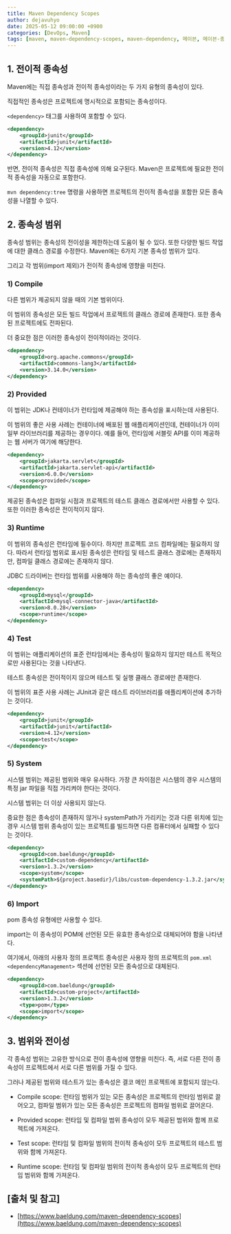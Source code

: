```yaml
---
title: Maven Dependency Scopes
author: dejavuhyo
date: 2025-05-12 09:00:00 +0900
categories: [DevOps, Maven]
tags: [maven, maven-dependency-scopes, maven-dependency, 메이븐, 메이븐-종속성-범위, 메이븐-종속성]
---
```


## 1. 전이적 종속성
Maven에는 직접 종속성과 전이적 종속성이라는 두 가지 유형의 종속성이 있다.

직접적인 종속성은 프로젝트에 명시적으로 포함되는 종속성이다.

`<dependency>` 태그를 사용하여 포함할 수 있다.

```xml
<dependency>
    <groupId>junit</groupId>
    <artifactId>junit</artifactId>
    <version>4.12</version>
</dependency>
```

반면, 전이적 종속성은 직접 종속성에 의해 요구된다. Maven은 프로젝트에 필요한 전이적 종속성을 자동으로 포함한다.

`mvn dependency:tree` 명령을 사용하면 프로젝트의 전이적 종속성을 포함한 모든 종속성을 나열할 수 있다.

## 2. 종속성 범위
종속성 범위는 종속성의 전이성을 제한하는데 도움이 될 수 있다. 또한 다양한 빌드 작업에 대한 클래스 경로를 수정한다. Maven에는 6가지 기본 종속성 범위가 있다.

그리고 각 범위(import 제외)가 전이적 종속성에 영향을 미친다.

### 1) Compile
다른 범위가 제공되지 않을 때의 기본 범위이다.

이 범위의 종속성은 모든 빌드 작업에서 프로젝트의 클래스 경로에 존재한다. 또한 종속된 프로젝트에도 전파된다.

더 중요한 점은 이러한 종속성이 전이적이라는 것이다.

```xml
<dependency>
    <groupId>org.apache.commons</groupId>
    <artifactId>commons-lang3</artifactId>
    <version>3.14.0</version>
</dependency>
```

### 2) Provided
이 범위는 JDK나 컨테이너가 런타임에 제공해야 하는 종속성을 표시하는데 사용된다.

이 범위의 좋은 사용 사례는 컨테이너에 배포된 웹 애플리케이션인데, 컨테이너가 이미 일부 라이브러리를 제공하는 경우이다. 예를 들어, 런타임에 서블릿 API를 이미 제공하는 웹 서버가 여기에 해당한다.

```xml
<dependency>
    <groupId>jakarta.servlet</groupId>
    <artifactId>jakarta.servlet-api</artifactId>
    <version>6.0.0</version>
    <scope>provided</scope>
</dependency>
```

제공된 종속성은 컴파일 시점과 프로젝트의 테스트 클래스 경로에서만 사용할 수 있다. 또한 이러한 종속성은 전이적이지 않다.

### 3) Runtime
이 범위의 종속성은 런타임에 필수이다. 하지만 프로젝트 코드 컴파일에는 필요하지 않다. 따라서 런타임 범위로 표시된 종속성은 런타임 및 테스트 클래스 경로에는 존재하지만, 컴파일 클래스 경로에는 존재하지 않다.

JDBC 드라이버는 런타임 범위를 사용해야 하는 종속성의 좋은 예이다.

```xml
<dependency>
    <groupId>mysql</groupId>
    <artifactId>mysql-connector-java</artifactId>
    <version>8.0.28</version>
    <scope>runtime</scope>
</dependency>
```

### 4) Test
이 범위는 애플리케이션의 표준 런타임에서는 종속성이 필요하지 않지만 테스트 목적으로만 사용된다는 것을 나타낸다.

테스트 종속성은 전이적이지 않으며 테스트 및 실행 클래스 경로에만 존재한다.

이 범위의 표준 사용 사례는 JUnit과 같은 테스트 라이브러리를 애플리케이션에 추가하는 것이다.

```xml
<dependency>
    <groupId>junit</groupId>
    <artifactId>junit</artifactId>
    <version>4.12</version>
    <scope>test</scope>
</dependency>
```

### 5) System
시스템 범위는 제공된 범위와 매우 유사하다. 가장 큰 차이점은 시스템의 경우 시스템의 특정 jar 파일을 직접 가리켜야 한다는 것이다.

시스템 범위는 더 이상 사용되지 않는다.

중요한 점은 종속성이 존재하지 않거나 systemPath가 가리키는 것과 다른 위치에 있는 경우 시스템 범위 종속성이 있는 프로젝트를 빌드하면 다른 컴퓨터에서 실패할 수 있다는 것이다.

```xml
<dependency>
    <groupId>com.baeldung</groupId>
    <artifactId>custom-dependency</artifactId>
    <version>1.3.2</version>
    <scope>system</scope>
    <systemPath>${project.basedir}/libs/custom-dependency-1.3.2.jar</systemPath>
</dependency>
```

### 6) Import
pom 종속성 유형에만 사용할 수 있다.

import는 이 종속성이 POM에 선언된 모든 유효한 종속성으로 대체되어야 함을 나타낸다.

여기에서, 아래의 사용자 정의 프로젝트 종속성은 사용자 정의 프로젝트의 `pom.xml` `<dependencyManagement>` 섹션에 선언된 모든 종속성으로 대체된다.

```xml
<dependency>
    <groupId>com.baeldung</groupId>
    <artifactId>custom-project</artifactId>
    <version>1.3.2</version>
    <type>pom</type>
    <scope>import</scope>
</dependency>
```

## 3. 범위와 전이성
각 종속성 범위는 고유한 방식으로 전이 종속성에 영향을 미친다. 즉, 서로 다른 전이 종속성이 프로젝트에서 서로 다른 범위를 가질 수 있다.

그러나 제공된 범위와 테스트가 있는 종속성은 결코 메인 프로젝트에 포함되지 않는다.

* Compile scope: 런타임 범위가 있는 모든 종속성은 프로젝트의 런타임 범위로 끌어오고, 컴파일 범위가 있는 모든 종속성은 프로젝트의 컴파일 범위로 끌어온다.

* Provided scope: 런타임 및 컴파일 범위 종속성이 모두 제공된 범위와 함께 프로젝트에 가져온다.

* Test scope: 런타임 및 컴파일 범위의 전이적 종속성이 모두 프로젝트의 테스트 범위와 함께 가져온다.

* Runtime scope: 런타임 및 컴파일 범위의 전이적 종속성이 모두 프로젝트의 런타임 범위와 함께 가져온다.

## [출처 및 참고]
* [https://www.baeldung.com/maven-dependency-scopes](https://www.baeldung.com/maven-dependency-scopes)
